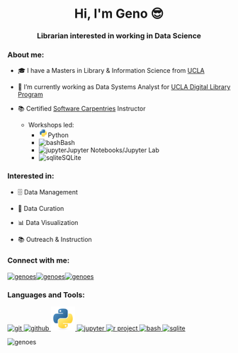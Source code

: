<h1 align="center">Hi, I'm Geno 😎</h1>
<h3 align="center">Librarian interested in working in Data Science</h3>

<h3 align="left">About me:</h3>

- 🎓 I have a Masters in Library & Information Science from [UCLA](https://seis.ucla.edu/)

- 💾 I’m currently working as Data Systems Analyst for [UCLA Digital Library Program](https://digital.library.ucla.edu/)

- 📚 Certified [Software Carpentries](https://carpentries.org/) Instructor

  - Workshops led:
    - <picture><img src="https://raw.githubusercontent.com/devicons/devicon/master/icons/python/python-original.svg" alt="python" width="20" height="20"/></picture>Python
    - <picture><img src="https://bashlogo.com/img/symbol/svg/full_colored_dark.svg" alt="bash" width="20" height="20"/></picture>Bash
    - <picture><img src="https://www.vectorlogo.zone/logos/jupyter/jupyter-icon.svg" alt="jupyter" width="20" height="20"/></picture>Jupyter Notebooks/Jupyter Lab
    - <picture><img src="https://www.vectorlogo.zone/logos/sqlite/sqlite-icon.svg" alt="sqlite" width="20" height="20"/></picture>SQLite

<h3 align="left">Interested in:</h3>

- 🗄️ Data Management

- 📓 Data Curation

- 📊 Data Visualization

- 📚 Outreach & Instruction


<h3 align="left">Connect with me:</h3>
<p align="left"><a href="mailto:gggeeennnooo@duck.com" target="blank"><img align="center" src="https://raw.githubusercontent.com/uiwjs/file-icons/master/icon/email.svg" alt="genoes" height="45" width="55" /></a><a href="https://linkedin.com/in/genoes" target="blank"><img align="center" src="https://raw.githubusercontent.com/rahuldkjain/github-profile-readme-generator/master/src/images/icons/Social/linked-in-alt.svg" alt="genoes" height="45" width="55" /></a><a href="https://mastodon.social/@geno" target="blank"><img align="center" src="https://upload.wikimedia.org/wikipedia/commons/4/48/Mastodon_Logotype_%28Simple%29.svg" alt="genoes" height="45" width="55" /></a>
</p>

<h3 align="left">Languages and Tools:</h3>
<p align="left"> <a href="https://git-scm.com/" target="_blank" rel="noreferrer"> <img src="https://www.vectorlogo.zone/logos/git-scm/git-scm-icon.svg" alt="git" width="55" height="55"/> </a> <a href="https://www.github.com/" target="_blank" rel="noreferrer"> <img src="https://www.vectorlogo.zone/logos/github/github-icon.svg" alt="github" width="55" height="55"/> </a>  <a href="https://www.python.org" target="_blank" rel="noreferrer"> <img src="https://raw.githubusercontent.com/devicons/devicon/master/icons/python/python-original.svg" alt="python" width="55" height="55"/> </a> <a href="https://jupyter.org/" target="_blank" rel="noreferrer"> <img src="https://www.vectorlogo.zone/logos/jupyter/jupyter-icon.svg" alt="jupyter" width="55" height="55"/> </a> <a href="https://www.r-project.org/" target="_blank" rel="noreferrer"> <img src="https://www.vectorlogo.zone/logos/r-project/r-project-icon.svg" alt="r project" width="55" height="55"/> </a> <a href="https://www.gnu.org/software/bash/" target="_blank" rel="noreferrer"> <img src="https://bashlogo.com/img/symbol/svg/full_colored_dark.svg" alt="bash" width="55" height="55"/> </a> <a href="https://www.sqlite.org/" target="_blank" rel="noreferrer"> <img src="https://www.vectorlogo.zone/logos/sqlite/sqlite-icon.svg" alt="sqlite" width="55" height="55"/> </a> </p>

<p align="left"> <img src="https://komarev.com/ghpvc/?username=genoes&label=Profile%20views&color=0e75b6&style=flat" alt="genoes" /> </p>
